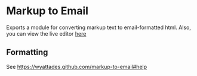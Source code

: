 # Markup to Email

Exports a module for converting markup text to email-formatted html.
Also, you can view the live editor [here](https://wyattades.github.com/markup-to-email)

## Formatting

See https://wyattades.github.com/markup-to-email#help
